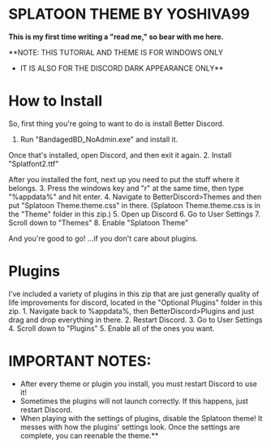**SPLATOON THEME BY YOSHIVA99**
==============
**This is my first time writing a "read me," so bear with me here.**


**NOTE: THIS TUTORIAL AND THEME IS FOR WINDOWS ONLY
- IT IS ALSO FOR THE DISCORD DARK APPEARANCE ONLY**

How to Install
==============
So, first thing you're going to want to do is install Better Discord.
1. Run "BandagedBD_NoAdmin.exe" and install it.

Once that's installed, open Discord, and then exit it again.
2. Install "Splatfont2.ttf"

After you installed the font, next up you need to put the stuff where it belongs.
3. Press the windows key and "r" at the same time, then type "%appdata%" and hit enter.
4. Navigate to BetterDiscord>Themes and then put "Splatoon Theme.theme.css" in there. (Splatoon Theme.theme.css is in the "Theme" folder in this zip.)
5. Open up Discord
6. Go to User Settings
7. Scroll down to "Themes"
8. Enable "Splatoon Theme"

And you're good to go!
...if you don't care about plugins.

Plugins
==============
I've included a variety of plugins in this zip that are just generally quality of life improvements for discord, located in the "Optional Plugins" folder in this zip.
	1. Navigate back to %appdata%, then BetterDiscord>Plugins and just drag and drop everything in there.
	2. Restart Discord.
	3. Go to User Settings
	4. Scroll down to "Plugins"
	5. Enable all of the ones you want.

**IMPORTANT NOTES:** 
==============
- After every theme or plugin you install, you must restart Discord to use it!
- Sometimes the plugins will not launch correctly. If this happens, just restart Discord.
- When playing with the settings of plugins, disable the Splatoon theme! It messes with how the plugins' settings look. Once the settings are complete, you can reenable the theme.**